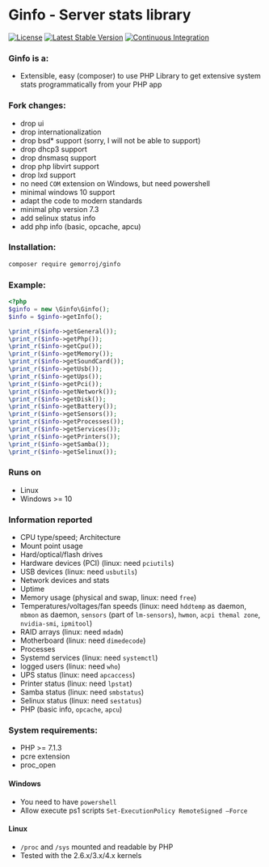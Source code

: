 # Ginfo - Server stats library

[![License](https://poser.pugx.org/gemorroj/ginfo/license)](https://packagist.org/packages/gemorroj/ginfo)
[![Latest Stable Version](https://poser.pugx.org/gemorroj/ginfo/v/stable)](https://packagist.org/packages/gemorroj/ginfo)
[![Continuous Integration](https://github.com/Gemorroj/ginfo/workflows/Continuous%20Integration/badge.svg?branch=master)](https://github.com/Gemorroj/ginfo/actions?query=workflow%3A%22Continuous+Integration%22)


### Ginfo is a:
 - Extensible, easy (composer) to use PHP Library to get extensive system stats programmatically from your PHP app

### Fork changes:
- drop ui
- drop internationalization
- drop bsd* support (sorry, I will not be able to support)
- drop dhcp3 support
- drop dnsmasq support
- drop php libvirt support
- drop lxd support
- no need `COM` extension on Windows, but need powershell
- minimal windows 10 support
- adapt the code to modern standards
- minimal php version 7.3
- add selinux status info
- add php info (basic, opcache, apcu)


### Installation:
```bash
composer require gemorroj/ginfo
```

### Example:
```php
<?php
$ginfo = new \Ginfo\Ginfo();
$info = $ginfo->getInfo();

\print_r($info->getGeneral());
\print_r($info->getPhp());
\print_r($info->getCpu());
\print_r($info->getMemory());
\print_r($info->getSoundCard());
\print_r($info->getUsb());
\print_r($info->getUps());
\print_r($info->getPci());
\print_r($info->getNetwork());
\print_r($info->getDisk());
\print_r($info->getBattery());
\print_r($info->getSensors());
\print_r($info->getProcesses());
\print_r($info->getServices());
\print_r($info->getPrinters());
\print_r($info->getSamba());
\print_r($info->getSelinux());
```


### Runs on
- Linux
- Windows >= 10

### Information reported
- CPU type/speed; Architecture
- Mount point usage
- Hard/optical/flash drives
- Hardware devices (PCI) (linux: need `pciutils`)
- USB devices (linux: need `usbutils`)
- Network devices and stats
- Uptime
- Memory usage (physical and swap, linux: need `free`)
- Temperatures/voltages/fan speeds (linux: need `hddtemp` as daemon, `mbmon` as daemon, `sensors` (part of `lm-sensors`), `hwmon`, `acpi themal zone`, `nvidia-smi`, `ipmitool`)
- RAID arrays (linux: need `mdadm`)
- Motherboard (linux: need `dimedecode`)
- Processes
- Systemd services (linux: need `systemctl`)
- logged users (linux: need `who`)
- UPS status (linux: need `apcaccess`)
- Printer status (linux: need `lpstat`)
- Samba status (linux: need `smbstatus`)
- Selinux status (linux: need `sestatus`)
- PHP (basic info, `opcache`, `apcu`)


### System requirements:
- PHP >= 7.1.3
- pcre extension
- proc_open

#### Windows
- You need to have `powershell`
- Allow execute ps1 scripts `Set-ExecutionPolicy RemoteSigned –Force`

#### Linux
- `/proc` and `/sys` mounted and readable by PHP
- Tested with the 2.6.x/3.x/4.x kernels
